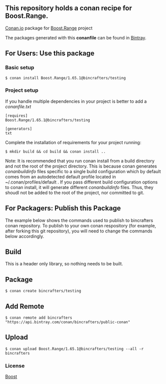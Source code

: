 ## This repository holds a conan recipe for Boost.Range.

[Conan.io](https://conan.io) package for [Boost.Range](https://github.com/Boostorg/Range) project

The packages generated with this **conanfile** can be found in [Bintray](https://bintray.com/bincrafters/public-conan/Boost.Range%3Abincrafters).

## For Users: Use this package

### Basic setup

    $ conan install Boost.Range/1.65.1@bincrafters/testing

### Project setup

If you handle multiple dependencies in your project is better to add a *conanfile.txt*

    [requires]
    Boost.Range/1.65.1@bincrafters/testing

    [generators]
    txt

Complete the installation of requirements for your project running:</small></span>

    $ mkdir build && cd build && conan install ..
	
Note: It is recommended that you run conan install from a build directory and not the root of the project directory.  This is because conan generates *conanbuildinfo* files specific to a single build configuration which by default comes from an autodetected default profile located in ~/.conan/profiles/default .  If you pass different build configuration options to conan install, it will generate different *conanbuildinfo* files.  Thus, they shoudl not be added to the root of the project, nor committed to git. 

## For Packagers: Publish this Package

The example below shows the commands used to publish to bincrafters conan repository. To publish to your own conan respository (for example, after forking this git repository), you will need to change the commands below accordingly. 

## Build  

This is a header only library, so nothing needs to be built.

## Package 

    $ conan create bincrafters/testing
	
## Add Remote

	$ conan remote add bincrafters "https://api.bintray.com/conan/bincrafters/public-conan"

## Upload

    $ conan upload Boost.Range/1.65.1@bincrafters/testing --all -r bincrafters

### License
[Boost](LICENSE)
